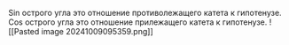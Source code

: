 Sin острого угла это отношение противолежащего катета к гипотенузе.
Cos острого угла это отношение прилежащего катета к гипотенузе.
![[Pasted image 20241009095359.png]]